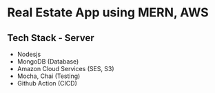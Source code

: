 # Real Estate App using MERN, AWS
## Tech Stack - Server
- Nodesjs
- MongoDB (Database)
- Amazon Cloud Services (SES, S3)
- Mocha, Chai (Testing)
- Github Action (CICD)
